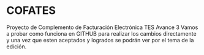 # COFATES
Proyecto de Complemento de Facturación Electrónica TES Avance 3
Vamos a probar como funciona en GITHUB para realizar los cambios directamente  y una vez que esten aceptados y logrados se podrán 
ver por el tema de la edición.
